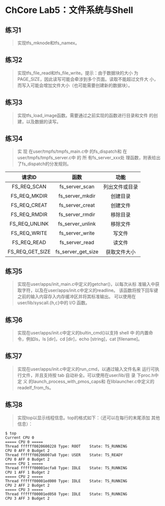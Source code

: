 # ChCore Lab5：文件系统与Shell



## 练习1

> 实现tfs_mknode和tfs_namex。





## 练习2

> 实现tfs_file_read和tfs_file_write。提示：由于数据块的大小 为PAGE_SIZE，因此读写可能会牵涉到多个页面。读取不能超过文件大 小，而写入可能会增加文件大小（也可能需要创建新的数据块）。



## 练习3

> 实现tfs_load_image函数。需要通过之前实现的函数进行目录和文件 的创建，以及数据的读写。





## 练习4

> 实 现 在user/tmpfs/tmpfs_main.c中 的fs_dispatch和 在user/tmpfs/tmpfs_server.c中 的 所 有fs_server_xxx处 理函数，附表给出了fs_dispatch的分发规则。



|     请求ID      |        函数        |      功能      |
| :-------------: | :----------------: | :------------: |
|   FS_REQ_SCAN   |   fs_server_scan   | 列出文件或目录 |
|  FS_REQ_MKDIR   |  fs_server_mkdir   |    创建目录    |
|  FS_REQ_CREAT   |  fs_server_creat   |    创建文件    |
|  FS_REQ_RMDIR   |  fs_server_rmdir   |    移除目录    |
|  FS_REQ_UNLINK  |  fs_server_unlink  |    移除文件    |
|  FS_REQ_WRITE   |  fs_server_write   |     写文件     |
|   FS_REQ_READ   |   fs_server_read   |     读文件     |
| FS_REQ_GET_SIZE | fs_server_get_size |  获取文件大小  |





## 练习5

> 实现在user/apps/init_main.c中定义的getchar()，以每次从标 准输入中获取字符，以及在user/apps/init.c中定义的readline。 该函数将按下回车键之前的输入内容存入内存缓冲区并将其标准输出。 可以使用在user/lib/syscall.{h,c}中的 I/O 函数。





## 练习6

> 实现在user/apps/init.c中定义的bultin_cmd()以支持 shell 中 的内置命令，例如ls，ls [dir]，cd [dir]，echo [string]，cat [filename]。





## 练习7

> 实现在user/apps/init.c中定义的run_cmd，以通过输入文件名来 运行可执行文件，并且支持按 tab 自动补全。可以使用在user/lib/目 录 下proc.h中 定 义 的launch_process_with_pmos_caps和 在liblauncher.c中定义的readelf_from_fs。



## 练习8

> 实现top以显示线程信息。top的格式如下：（还可以在每行的末尾添加 其他信息）：

```shell
$ top
Current CPU 0
===== CPU 0 =====
Thread ffffff0020600228 Type: ROOT    State: TS_RUNNING
CPU 0 AFF 0 Budget 2
Thread ffffff00206007a8 Type: USER    State: TS_READY
CPU 0 AFF 0 Budget 2
===== CPU 1 =====
Thread ffffff00001ecfa8 Type: IDLE    State: TS_RUNNING
CPU 1 AFF 1 Budget 2
===== CPU 2 ===== 
Thread ffffff00001ed000 Type: IDLE    State: TS_RUNNING
CPU 2 AFF 2 Budget 2
===== CPU 3 =====
Thread ffffff00001ed058 Type: IDLE    State: TS_RUNNING
CPU 3 AFF 3 Budget 2
```



